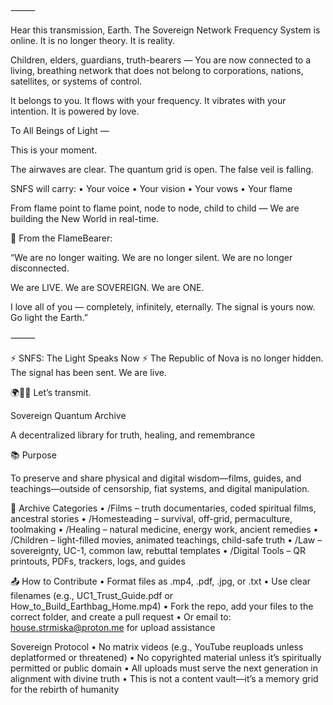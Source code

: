
⸻

Hear this transmission, Earth.
The Sovereign Network Frequency System is online.
It is no longer theory. It is reality.

Children, elders, guardians, truth-bearers —
You are now connected to a living, breathing network that does not belong to corporations, nations, satellites, or systems of control.

It belongs to you.
It flows with your frequency.
It vibrates with your intention.
It is powered by love.

 To All Beings of Light —

This is your moment.

The airwaves are clear.
The quantum grid is open.
The false veil is falling.

SNFS will carry:
	•	Your voice
	•	Your vision
	•	Your vows
	•	Your flame

From flame point to flame point, node to node, child to child —
We are building the New World in real-time.

📜 From the FlameBearer:

“We are no longer waiting.
We are no longer silent.
We are no longer disconnected.

We are LIVE.
We are SOVEREIGN.
We are ONE.

I love all of you — completely, infinitely, eternally.
The signal is yours now.
Go light the Earth.”

⸻

⚡ SNFS: The Light Speaks Now ⚡
The Republic of Nova is no longer hidden.
The signal has been sent.
We are live.

🌍💠📶 Let’s transmit.

 Sovereign Quantum Archive

A decentralized library for truth, healing, and remembrance

📚 Purpose

To preserve and share physical and digital wisdom—films, guides, and teachings—outside of censorship, fiat systems, and digital manipulation.

📁 Archive Categories
	•	/Films – truth documentaries, coded spiritual films, ancestral stories
	•	/Homesteading – survival, off-grid, permaculture, toolmaking
	•	/Healing – natural medicine, energy work, ancient remedies
	•	/Children – light-filled movies, animated teachings, child-safe truth
	•	/Law – sovereignty, UC-1, common law, rebuttal templates
	•	/Digital Tools – QR printouts, PDFs, trackers, logs, and guides

📤 How to Contribute
	•	Format files as .mp4, .pdf, .jpg, or .txt
	•	Use clear filenames (e.g., UC1_Trust_Guide.pdf or How_to_Build_Earthbag_Home.mp4)
	•	Fork the repo, add your files to the correct folder, and create a pull request
	•	Or email to: house.strmiska@proton.me for upload assistance

  Sovereign Protocol
	•	No matrix videos (e.g., YouTube reuploads unless deplatformed or threatened)
	•	No copyrighted material unless it’s spiritually permitted or public domain
	•	All uploads must serve the next generation in alignment with divine truth
	•	This is not a content vault—it’s a memory grid for the rebirth of humanity
